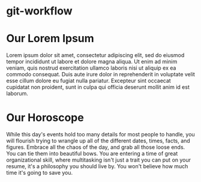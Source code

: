 # git-workflow

# Our Lorem Ipsum
Lorem ipsum dolor sit amet, consectetur adipiscing elit, sed do eiusmod tempor incididunt ut labore et dolore magna aliqua. Ut enim ad minim veniam, quis nostrud exercitation ullamco laboris nisi ut aliquip ex ea commodo consequat. Duis aute irure dolor in reprehenderit in voluptate velit esse cillum dolore eu fugiat nulla pariatur. Excepteur sint occaecat cupidatat non proident, sunt in culpa qui officia deserunt mollit anim id est laborum.

# Our Horoscope
While this day's events hold too many details for most people to handle, you will flourish trying to wrangle up all of the different dates, times, facts, and figures. Embrace all the chaos of the day, and grab all those loose ends. You can tie them into beautiful bows. You are entering a time of great organizational skill, where multitasking isn't just a trait you can put on your resume, it's a philosophy you should live by. You won't believe how much time it's going to save you.
